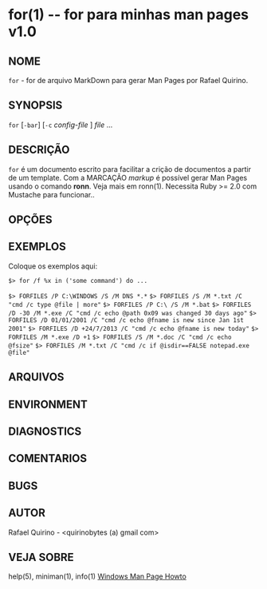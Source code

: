 for(1) -- for para minhas man pages v1.0
===============================================

NOME
----

`for` - for de arquivo MarkDown para gerar Man Pages por Rafael Quirino.

SYNOPSIS
--------

`for` [`-bar`] [`-c` *config-file* ] *file* ...

DESCRIÇÃO
---------

`for` é um documento escrito para facilitar a crição de documentos a partir de um template.
Com a MARCAÇÃO *markup* é possível gerar Man Pages usando o comando **ronn**. Veja mais em ronn(1).
Necessita Ruby >= 2.0 com Mustache para funcionar..

OPÇÕES
------


EXEMPLOS
--------

Coloque os exemplos aqui:

   `$> for /f %x in ('some command') do ... `


`$> FORFILES /P C:\WINDOWS /S /M DNS *.*`
`$> FORFILES /S /M *.txt /C "cmd /c type @file | more"`
`$> FORFILES /P C:\ /S /M *.bat`
`$> FORFILES /D -30 /M *.exe
        /C "cmd /c echo @path 0x09 was changed 30 days ago"`
`$> FORFILES /D 01/01/2001
             /C "cmd /c echo @fname is new since Jan 1st 2001"`
`$> FORFILES /D +24/7/2013 /C "cmd /c echo @fname is new today"`
`$> FORFILES /M *.exe /D +1`
`$> FORFILES /S /M *.doc /C "cmd /c echo @fsize"`
`$> FORFILES /M *.txt /C "cmd /c if @isdir==FALSE notepad.exe @file"`

ARQUIVOS
--------

ENVIRONMENT
-----------
DIAGNOSTICS
-----------
COMENTARIOS
-----------
BUGS
----
AUTOR
-----

Rafael Quirino - <quirinobytes (a) gmail com>

VEJA SOBRE
----------

help(5), miniman(1), info(1) [Windows Man Page Howto](
http://www.schweikhardt.net/man_page_howto.html)
